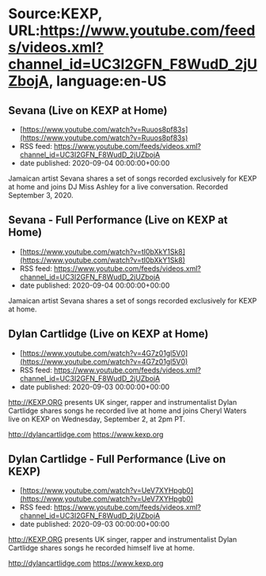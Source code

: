 # Source:KEXP, URL:https://www.youtube.com/feeds/videos.xml?channel_id=UC3I2GFN_F8WudD_2jUZbojA, language:en-US

## Sevana (Live on KEXP at Home)
 - [https://www.youtube.com/watch?v=Ruuos8pf83s](https://www.youtube.com/watch?v=Ruuos8pf83s)
 - RSS feed: https://www.youtube.com/feeds/videos.xml?channel_id=UC3I2GFN_F8WudD_2jUZbojA
 - date published: 2020-09-04 00:00:00+00:00

Jamaican artist Sevana  shares a set of songs recorded exclusively for KEXP at home and joins DJ Miss Ashley for a live conversation. Recorded September 3, 2020.

## Sevana - Full Performance (Live on KEXP at Home)
 - [https://www.youtube.com/watch?v=tI0bXkY1Sk8](https://www.youtube.com/watch?v=tI0bXkY1Sk8)
 - RSS feed: https://www.youtube.com/feeds/videos.xml?channel_id=UC3I2GFN_F8WudD_2jUZbojA
 - date published: 2020-09-04 00:00:00+00:00

Jamaican artist Sevana  shares a set of songs recorded exclusively for KEXP at home.

## Dylan Cartlidge (Live on KEXP at Home)
 - [https://www.youtube.com/watch?v=4G7z01gl5V0](https://www.youtube.com/watch?v=4G7z01gl5V0)
 - RSS feed: https://www.youtube.com/feeds/videos.xml?channel_id=UC3I2GFN_F8WudD_2jUZbojA
 - date published: 2020-09-03 00:00:00+00:00

http://KEXP.ORG presents UK singer, rapper and instrumentalist Dylan Cartlidge shares songs he recorded live at home and joins Cheryl Waters live on KEXP on Wednesday, September 2, at 2pm PT.

http://dylancartlidge.com
https://www.kexp.org

## Dylan Cartlidge - Full Performance (Live on KEXP)
 - [https://www.youtube.com/watch?v=UeV7XYHpgb0](https://www.youtube.com/watch?v=UeV7XYHpgb0)
 - RSS feed: https://www.youtube.com/feeds/videos.xml?channel_id=UC3I2GFN_F8WudD_2jUZbojA
 - date published: 2020-09-03 00:00:00+00:00

http://KEXP.ORG presents UK singer, rapper and instrumentalist Dylan Cartlidge shares songs he recorded himself live at home.

http://dylancartlidge.com
https://www.kexp.org

